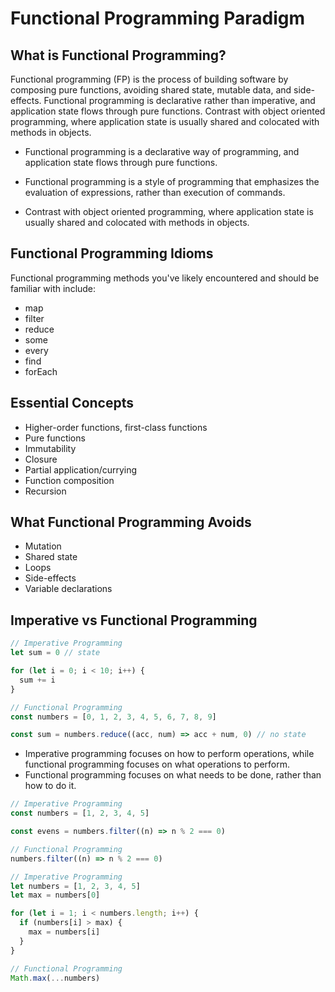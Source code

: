 # Functional Programming Paradigm

## What is Functional Programming?

Functional programming (FP) is the process of building software by composing pure functions, avoiding shared state, mutable data, and side-effects. Functional programming is declarative rather than imperative, and application state flows through pure functions. Contrast with object oriented programming, where application state is usually shared and colocated with methods in objects.

- Functional programming is a declarative way of programming, and application state flows through pure functions.
- Functional programming is a style of programming that emphasizes the evaluation of expressions, rather than execution of commands.

- Contrast with object oriented programming, where application state is usually shared and colocated with methods in objects.

## Functional Programming Idioms

Functional programming methods you've likely encountered and should be familiar with include:

- map
- filter
- reduce
- some
- every
- find
- forEach

## Essential Concepts

- Higher-order functions, first-class functions
- Pure functions
- Immutability
- Closure
- Partial application/currying
- Function composition
- Recursion

## What Functional Programming Avoids

- Mutation
- Shared state
- Loops
- Side-effects
- Variable declarations

## Imperative vs Functional Programming

```js
// Imperative Programming
let sum = 0 // state

for (let i = 0; i < 10; i++) {
  sum += i
}

// Functional Programming
const numbers = [0, 1, 2, 3, 4, 5, 6, 7, 8, 9]

const sum = numbers.reduce((acc, num) => acc + num, 0) // no state
```

- Imperative programming focuses on how to perform operations, while functional programming focuses on what operations to perform.
- Functional programming focuses on what needs to be done, rather than how to do it.

```js
// Imperative Programming
const numbers = [1, 2, 3, 4, 5]

const evens = numbers.filter((n) => n % 2 === 0)

// Functional Programming
numbers.filter((n) => n % 2 === 0)
```

```js
// Imperative Programming
let numbers = [1, 2, 3, 4, 5]
let max = numbers[0]

for (let i = 1; i < numbers.length; i++) {
  if (numbers[i] > max) {
    max = numbers[i]
  }
}

// Functional Programming
Math.max(...numbers)
```